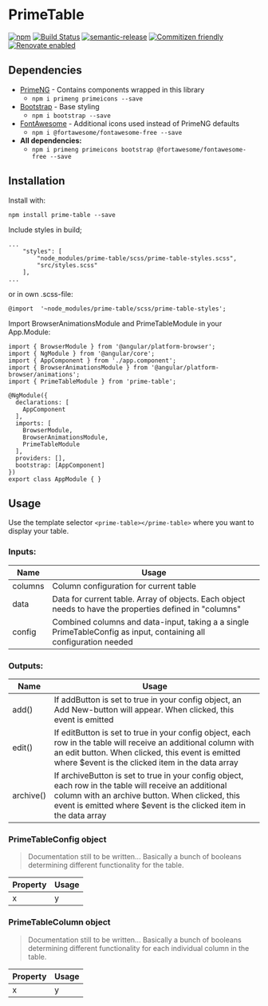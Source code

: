 
# PrimeTable
[![npm](https://img.shields.io/npm/v/prime-table.svg)](https://www.npmjs.com/package/prime-table)
[![Build Status](https://travis-ci.com/beerran/prime-table.svg?branch=master)](https://travis-ci.com/beerran/prime-table)
[![semantic-release](https://img.shields.io/badge/%20%20%F0%9F%93%A6%F0%9F%9A%80-semantic--release-e10079.svg)](https://github.com/semantic-release/semantic-release)
[![Commitizen friendly](https://img.shields.io/badge/commitizen-friendly-brightgreen.svg)](http://commitizen.github.io/cz-cli/)
[![Renovate enabled](https://img.shields.io/badge/renovate-enabled-brightgreen.svg)](https://renovatebot.com/)


## Dependencies
* [PrimeNG](https://github.com/primefaces/primeng) - Contains components wrapped in this library
	* `npm i primeng primeicons --save`
* [Bootstrap](https://github.com/twbs/bootstrap) - Base styling
	* `npm i bootstrap --save`
* [FontAwesome](https://github.com/FortAwesome/Font-Awesome) - Additional icons used instead of PrimeNG defaults
	* `npm i @fortawesome/fontawesome-free --save`
* **All dependencies:** 
	* `npm i primeng primeicons bootstrap @fortawesome/fontawesome-free --save`

## Installation
Install with:

    npm install prime-table --save

Include styles in build;

    ...
    	"styles": [
    		"node_modules/prime-table/scss/prime-table-styles.scss",
    		"src/styles.scss"
    	],
    ...

or in own .scss-file:

    @import  '~node_modules/prime-table/scss/prime-table-styles';

Import BrowserAnimationsModule and PrimeTableModule in your App.Module:

    import { BrowserModule } from '@angular/platform-browser';
    import { NgModule } from '@angular/core';
    import { AppComponent } from './app.component';
    import { BrowserAnimationsModule } from '@angular/platform-browser/animations';
    import { PrimeTableModule } from 'prime-table';
    
    @NgModule({
      declarations: [
        AppComponent
      ],
      imports: [
        BrowserModule,
        BrowserAnimationsModule,
        PrimeTableModule
      ],
      providers: [],
      bootstrap: [AppComponent]
    })
    export class AppModule { }


## Usage
Use the template selector `<prime-table></prime-table>` where you want to display your table.

### Inputs:
|Name|Usage|
|--|--|
|columns|Column configuration for current table|
|data|Data for current table. Array of objects. Each object needs to have the properties defined in "columns"|
|config|Combined columns and data-input, taking a a single PrimeTableConfig as input, containing all configuration needed|


### Outputs:
|Name|Usage|
|--|--|
|add()|If addButton is set to true in your config object, an Add New-button will appear. When clicked, this event is emitted|
|edit()|If editButton is set to true in your config object, each row in the table will receive an additional column with an edit button. When clicked, this event is emitted where $event is the clicked item in the data array|
|archive()|If archiveButton is set to true in your config object, each row in the table will receive an additional column with an archive button. When clicked, this event is emitted where $event is the clicked item in the data array|

### PrimeTableConfig object

> Documentation still to be written... Basically a bunch of booleans determining different functionality for the table.

|Property|Usage|
|--|--|
|x|y|

### PrimeTableColumn object
> Documentation still to be written... Basically a bunch of booleans determining different functionality for each individual column in the table.

|Property|Usage|
|--|--|
|x|y|
